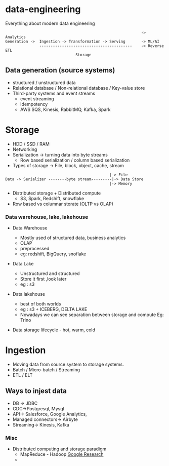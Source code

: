 # data-engineering
Everything about modern data engineering
```
                                                            -> Analytics
Generation ->  Ingestion -> Transformation -> Serving       -> ML/AI
               -----------------------------------------    -> Reverse ETL
                               Storage
```
## Data generation (source systems)
* structured / unstructured data
* Relational database / Non-relational database / Key-value store
* Third-party systems and event streams
  * event streaming
  * Idempotency
  * AWS SQS, Kinesis, RabbitMQ, Kafka, Spark
# Storage
* HDD / SSD / RAM
* Networking
* Serialization -> turning data into byte streams
  * Row based serialization / column based serialization
* Types of storage -> File, block, object, cache, stream
 ```
                                               |-> File
Data -> Serializer --------byte stream---------|-> Data Store
                                               |-> Memory  
```
* Distributed storage + Distributed compute
  * S3, Spark, Redshift, snowflake
* Row based vs columnar storate (OLTP vs OLAP)
### Data warehouse, lake, lakehouse
* Data Warehouse
  *  Mostly used of structured data, business analytics
  *  OLAP
  *  preprocessed
  *  eg: redshift, BigQuery, snoflake
* Data Lake
  * Unstructured and structured
  * Store it first ,look later
  * eg : s3
* Data lakehouse
  * best of both worlds
  * eg : s3 + ICEBERG, DELTA LAKE
  * Nowadays we can see separation between storage and compute Eg: Trino

* Data storage lifecycle - hot, warm, cold
# Ingestion
* Moving data from source system to storage systems.
* Batch / Micro-batch / Streaming
* ETL / ELT
## Ways to injest data
* DB -> JDBC
* CDC->Postgresql, Mysql
* API-> Salesforce, Google Analytics,
* Managed connectors-> Airbyte
* Streaming-> Kinesis, Kafka



### Misc
* Distributed computing and storage paradigm
  * MapReduce - Hadoop [Google Research](https://static.googleusercontent.com/media/research.google.com/en//archive/mapreduce-osdi04.pdf)
  * 

